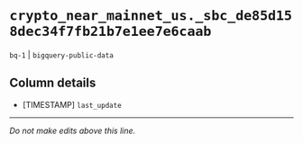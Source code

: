 # `crypto_near_mainnet_us._sbc_de85d158dec34f7fb21b7e1ee7e6caab`
`bq-1` | `bigquery-public-data`

## Column details
* [TIMESTAMP] `last_update`

-------------------------------------------------------------------------------
*Do not make edits above this line.*
